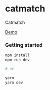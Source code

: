 # catmatch
Catmatch

[Demo](https://catmatch.vercel.app)

### Getting started

```bash
npm install
npm run dev

# or

yarn
yarn dev

